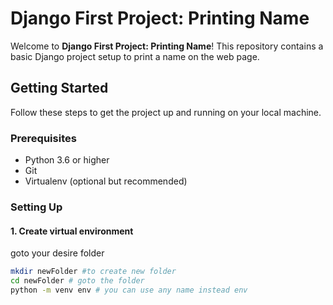 # Django First Project: Printing Name

Welcome to **Django First Project: Printing Name**! This repository contains a basic Django project setup to print a name on the web page.

## Getting Started

Follow these steps to get the project up and running on your local machine.

### Prerequisites

- Python 3.6 or higher
- Git
- Virtualenv (optional but recommended)

### Setting Up

#### 1. Create virtual environment 
goto your desire folder

```bash
mkdir newFolder #to create new folder
cd newFolder # goto the folder
python -m venv env # you can use any name instead env

